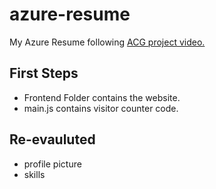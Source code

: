 # azure-resume
My Azure Resume following [ACG project video.]()

## First Steps

- Frontend Folder contains the website.
- main.js contains visitor counter code.

## Re-evauluted

- profile picture
- skills 

